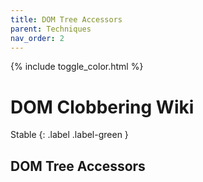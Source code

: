 ```yaml
---
title: DOM Tree Accessors
parent: Techniques
nav_order: 2
---
```


{% include toggle_color.html %}

# DOM Clobbering Wiki

Stable
{: .label .label-green }


## DOM Tree Accessors

